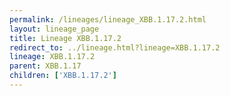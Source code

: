 ```yaml
---
permalink: /lineages/lineage_XBB.1.17.2.html
layout: lineage_page
title: Lineage XBB.1.17.2
redirect_to: ../lineage.html?lineage=XBB.1.17.2
lineage: XBB.1.17.2
parent: XBB.1.17
children: ['XBB.1.17.2']
---
```

